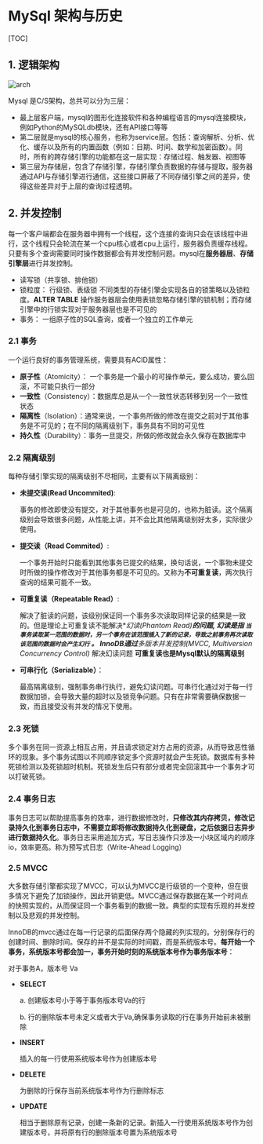 # MySql 架构与历史

[TOC]

## 1. 逻辑架构

![arch](https://user-gold-cdn.xitu.io/2020/5/21/172374df43d5b907?imageView2/0/w/1280/h/960/format/webp/ignore-error/1)

Mysql 是C/S架构，总共可以分为三层：

+ 最上层客户端，mysql的图形化连接软件和各种编程语言的mysql连接模块，例如Python的MySQLdb模块，还有API接口等等
+ 第二层就是mysql的核心服务，也称为service层。包括：查询解析、分析、优化、缓存以及所有的内置函数（例如：日期、时间、数学和加密函数）。同时，所有的跨存储引擎的功能都在这一层实现：存储过程、触发器、视图等
+ 第三层为存储层，包含了存储引擎，存储引擎负责数据的存储与提取，服务器通过API与存储引擎进行通信，这些接口屏蔽了不同存储引擎之间的差异，使得这些差异对于上层的查询过程透明。

## 2. 并发控制

每一个客户端都会在服务器中拥有一个线程，这个连接的查询只会在该线程中进行，这个线程只会轮流在某一个cpu核心或者cpu上运行，服务器负责缓存线程。只要有多个查询需要同时操作数据都会有并发控制问题。mysql在**服务器层**、**存储引擎层**进行并发控制。

+ 读写锁（共享锁、排他锁）
+ 锁粒度： 行级锁、表级锁 不同类型的存储引擎会实现各自的锁策略以及锁粒度。**ALTER TABLE** 操作服务器层会使用表锁忽略存储引擎的锁机制；而存储引擎中的行锁实现对于服务器层也是不可见的
+ 事务： 一组原子性的SQL查询，或者一个独立的工作单元

### 2.1 事务

一个运行良好的事务管理系统，需要具有ACID属性：

+ **原子性**（Atomicity）： 一个事务是一个最小的可操作单元，要么成功，要么回滚，不可能只执行一部分
+ **一致性**（Consistency）：数据库总是从一个一致性状态转移到另一个一致性状态
+ **隔离性**（Isolation）：通常来说，一个事务所做的修改在提交之前对于其他事务是不可见的；在不同的隔离级别下，事务具有不同的可见性
+ **持久性**（Durability）：事务一旦提交，所做的修改就会永久保存在数据库中

### 2.2 隔离级别

每种存储引擎实现的隔离级别不尽相同，主要有以下隔离级别：

+ **未提交读(Read Uncommited)**:

  事务的修改即使没有提交，对于其他事务也是可见的，也称为脏读。这个隔离级别会导致很多问题，从性能上讲，并不会比其他隔离级别好太多，实际很少使用。

+ **提交读（Read Commited）**: 

  一个事务开始时只能看到其他事务已提交的结果，换句话说，一个事物未提交时所做的操作修改对于其他事务都是不可见的。又称为**不可重复读**，两次执行查询的结果可能不一致。

+ **可重复读（Repeatable Read）**: 

  解决了脏读的问题，该级别保证同一个事务多次读取同样记录的结果是一致的。但是理论上可重复读不能解决**幻读(Phantom Read)***的问题, 幻读是指 `当事务读取某一范围的数据时，另一个事务在该范围插入了新的记录，导致之前事务再次读取该范围的数据时会产生幻行` 。 InnoDB通过**多版本并发控制(MVCC, Multiversion Concurrency Control)** 解决幻读问题  **可重复读也是Mysql默认的隔离级别**

+ **可串行化（Serializable）**：

  最高隔离级别，强制事务串行执行，避免幻读问题。可串行化通过对于每一行数据加锁，会导致大量的超时以及锁竞争问题。只有在非常需要确保数据一致，而且接受没有并发的情况下使用。

### 2.3 死锁

多个事务在同一资源上相互占用，并且请求锁定对方占用的资源，从而导致恶性循环的现象。多个事务试图以不同顺序锁定多个资源时就会产生死锁。数据库有多种死锁检测以及死锁超时机制。死锁发生后只有部分或者完全回滚其中一个事务才可以打破死锁。

### 2.4 事务日志

事务日志可以帮助提高事务的效率，进行数据修改时，**只修改其内存拷贝，修改记录持久化到事务日志中，不需要立即将修改数据持久化到硬盘，之后依据日志异步进行数据持久化**。事务日志采用追加方式，写日志操作只涉及一小块区域内的顺序io，效率更高。称为预写式日志（Write-Ahead Logging）

### 2.5 MVCC

大多数存储引擎都实现了MVCC，可以认为MVCC是行级锁的一个变种，但在很多情况下避免了加锁操作，因此开销更低。MVCC通过保存数据在某一个时间点的快照实现的，从而保证同一个事务看到的数据一致。典型的实现有乐观的并发控制以及悲观的并发控制。

InnoDB的mvcc通过在每一行记录的后面保存两个隐藏的列实现的。分别保存行的创建时间、删除时间。保存的并不是实际的时间戳，而是系统版本号。**每开始一个事务，系统版本号都会加一，事务开始时刻的系统版本号作为事务版本号**：

对于事务A，版本号 Va 

+ **SELECT**

  a. 创建版本号小于等于事务版本号Va的行

  b. 行的删除版本号未定义或者大于Va,确保事务读取的行在事务开始前未被删除

+ **INSERT**

  插入的每一行使用系统版本号作为创建版本号

+ **DELETE**

  为删除的行保存当前系统版本号作为行删除标志

+ **UPDATE**

  相当于删除原有记录，创建一条新的记录。新插入一行使用系统版本号作为创建版本号，并将原有行的删除版本号置为系统版本号

